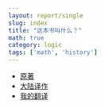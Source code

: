 ```yaml
---
layout: report/single
slug: index
title: "这本书叫什么？"
math: true
category: logic
tags: ['math', 'history']
---
```

* [原著](https://rsywx.net/books/01585.html)
* [大陆译作](https://rsywx.net/books/01723.html)
* [我的翻译](/bookname/toc.html)
